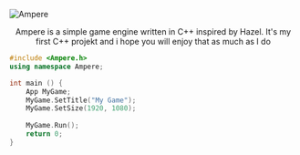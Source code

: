 ![Ampere](https://github.com/Ampere-Engine/docs/blob/main/assets/logo1.png)

<center>
Ampere is a simple game engine written in C++ inspired by Hazel. It's my first C++ projekt and i hope you will enjoy that as much as I do
</center>

```c++
#include <Ampere.h>
using namespace Ampere;

int main () {
    App MyGame;
    MyGame.SetTitle("My Game");
    MyGame.SetSize(1920, 1080);
    
    MyGame.Run();
    return 0;
}
